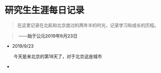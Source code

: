 # 研究生生涯每日记录

> 在这里记录在北航和北京度过的两年半的时光，记录学习和成长的历程。                 
>

> ​																						 ——**始于公元2019年9月23日**



- 2019/9/23

  ​	今天是来北京的第18天了，对于北京这座城市

- 


